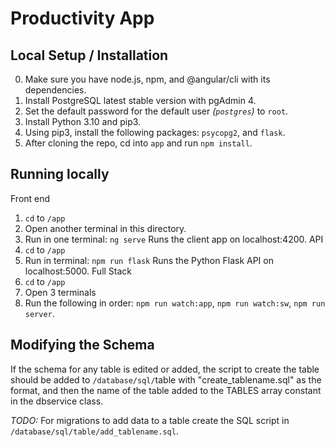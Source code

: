 # Productivity App

## Local Setup / Installation
0. Make sure you have node.js, npm, and @angular/cli with its dependencies.
1. Install PostgreSQL latest stable version with pgAdmin 4.
2. Set the default password for the default user <i>(`postgres`)</i> to `root`.
3. Install Python 3.10 and pip3.
4. Using pip3, install the following packages: `psycopg2`, and `flask`.
5. After cloning the repo, cd into `app` and run `npm install`.

## Running locally
Front end
1. `cd` to `/app`
2. Open another terminal in this directory.
3. Run in one terminal: `ng serve` Runs the client app on localhost:4200.
API
1. `cd` to `/app`
2. Run in terminal: `npm run flask` Runs the Python Flask API on localhost:5000.
Full Stack
1. `cd` to `/app`
2. Open 3 terminals
3. Run the following in order: `npm run watch:app`, `npm run watch:sw`, `npm run server`.

## Modifying the Schema
If the schema for any table is edited or added, the script to create the table should be added to `/database/sql/`table with "create_tablename.sql" as the format, and then the name of the table added to the TABLES array constant in the dbservice class.

<i>TODO:</i>
For migrations to add data to a table create the SQL script in `/database/sql/table/add_tablename.sql`.
